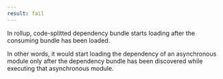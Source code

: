 ```yaml
---
result: fail
---
```


In rollup, code-splitted dependency bundle starts loading after the consuming bundle has been loaded.

In other words, it would start loading the dependency of an asynchronous module only after the dependency bundle has been discovered while executing that asynchronous module.
